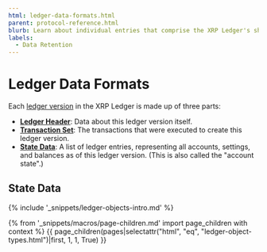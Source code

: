 ```yaml
---
html: ledger-data-formats.html
parent: protocol-reference.html
blurb: Learn about individual entries that comprise the XRP Ledger's shared state data.
labels:
  - Data Retention
---
```

# Ledger Data Formats

Each [ledger version](ledgers.html) in the XRP Ledger is made up of three parts:

- **[Ledger Header](ledger-header.html)**: Data about this ledger version itself.
- **[Transaction Set](transaction-formats.html)**: The transactions that were executed to create this ledger version.
- **[State Data](ledger-entries.html)**: A list of ledger entries, representing all accounts, settings, and balances as of this ledger version. (This is also called the "account state".)

## State Data

{% include '_snippets/ledger-objects-intro.md' %}

{% from '_snippets/macros/page-children.md' import page_children with context %}
{{ page_children(pages|selectattr("html", "eq", "ledger-object-types.html")|first, 1, 1, True) }}
